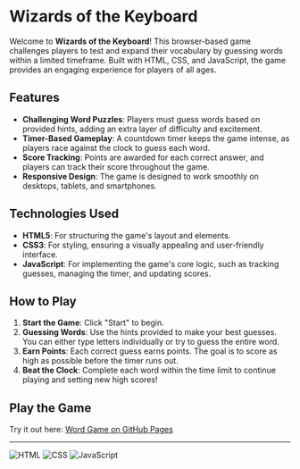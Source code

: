 # Wizards of the Keyboard

Welcome to **Wizards of the Keyboard**! This browser-based game challenges players to test and expand their vocabulary by guessing words within a limited timeframe. Built with HTML, CSS, and JavaScript, the game provides an engaging experience for players of all ages.

## Features

- **Challenging Word Puzzles**: Players must guess words based on provided hints, adding an extra layer of difficulty and excitement.
- **Timer-Based Gameplay**: A countdown timer keeps the game intense, as players race against the clock to guess each word.
- **Score Tracking**: Points are awarded for each correct answer, and players can track their score throughout the game.
- **Responsive Design**: The game is designed to work smoothly on desktops, tablets, and smartphones.

## Technologies Used

- **HTML5**: For structuring the game's layout and elements.
- **CSS3**: For styling, ensuring a visually appealing and user-friendly interface.
- **JavaScript**: For implementing the game's core logic, such as tracking guesses, managing the timer, and updating scores.

## How to Play

1. **Start the Game**: Click "Start" to begin.
2. **Guessing Words**: Use the hints provided to make your best guesses. You can either type letters individually or try to guess the entire word.
3. **Earn Points**: Each correct guess earns points. The goal is to score as high as possible before the timer runs out.
4. **Beat the Clock**: Complete each word within the time limit to continue playing and setting new high scores!

## Play the Game

Try it out here: [Word Game on GitHub Pages](https://mr-reutcky.github.io/word-game/)

---

![HTML](https://img.shields.io/badge/HTML5-E34F26?style=for-the-badge&logo=html5&logoColor=white)
![CSS](https://img.shields.io/badge/CSS3-1572B6?style=for-the-badge&logo=css3&logoColor=white)
![JavaScript](https://img.shields.io/badge/JavaScript-F7DF1E?style=for-the-badge&logo=javascript&logoColor=black)
